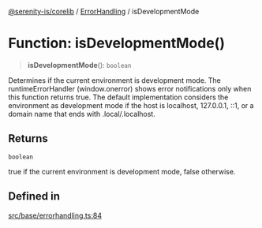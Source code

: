 [@serenity-is/corelib](../../../README.md) / [ErrorHandling](../README.md) / isDevelopmentMode

# Function: isDevelopmentMode()

> **isDevelopmentMode**(): `boolean`

Determines if the current environment is development mode.
The runtimeErrorHandler (window.onerror) shows error notifications only
when this function returns true. The default implementation considers 
the environment as development mode if the host is localhost, 127.0.0.1, ::1,
or a domain name that ends with .local/.localhost.

## Returns

`boolean`

true if the current environment is development mode, false otherwise.

## Defined in

[src/base/errorhandling.ts:84](https://github.com/serenity-is/serenity/blob/master/packages/corelib/src/base/errorhandling.ts#L84)
